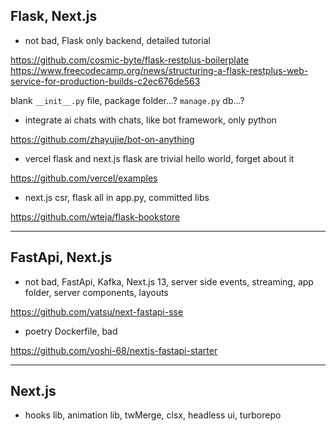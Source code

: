 ## Flask, Next.js

- not bad, Flask only backend, detailed tutorial

https://github.com/cosmic-byte/flask-restplus-boilerplate
https://www.freecodecamp.org/news/structuring-a-flask-restplus-web-service-for-production-builds-c2ec676de563

blank `__init__.py` file, package folder...? `manage.py` db...?

- integrate ai chats with chats, like bot framework, only python

https://github.com/zhayujie/bot-on-anything

- vercel flask and next.js flask are trivial hello world, forget about it

https://github.com/vercel/examples

- next.js csr, flask all in app.py, committed libs

https://github.com/wteja/flask-bookstore

---

## FastApi, Next.js

- not bad, FastApi, Kafka, Next.js 13, server side events, streaming, app folder, server components, layouts

https://github.com/yatsu/next-fastapi-sse

- poetry Dockerfile, bad

https://github.com/yoshi-68/nextjs-fastapi-starter

---

## Next.js

- hooks lib, animation lib, twMerge, clsx, headless ui, turborepo

